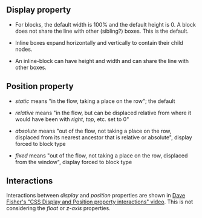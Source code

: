 ## Display property

* For blocks, the default width is 100% and the default height is 0.
A block does not share the line with other (sibling?) boxes.
This is the default.

* Inline boxes expand horizontally and vertically to contain their child nodes.

* An inline-block can have height and width and can share
the line with other boxes.

## Position property

* <em>static</em> means "in the flow, taking a place on the row"; the default

* <em>relative</em> means "in the flow, but can be displaced relative from
where it would have been with <em>right</em>, <em>top</em>, etc. set to 0"

* <em>absolute</em> means "out of the flow, not taking a place on the row,
displaced from its nearest ancestor that is relative or absolute",
display forced to block type

* <em>fixed</em> means "out of the flow, not taking a place on the row,
displaced from the window", display forced to block type

## Interactions

Interactions between *display* and *position* properties are shown in
[Dave Fisher's "CSS Display and Position property interactions"
video](https://youtu.be/juAquKMGUU0). This is not considering
the *float* or *z-axis* properties.